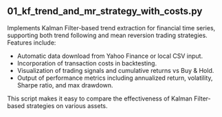## 01_kf_trend_and_mr_strategy_with_costs.py

Implements Kalman Filter-based trend extraction for financial time series, supporting both trend following and mean reversion trading strategies. Features include:
- Automatic data download from Yahoo Finance or local CSV input.
- Incorporation of transaction costs in backtesting.
- Visualization of trading signals and cumulative returns vs Buy & Hold.
- Output of performance metrics including annualized return, volatility, Sharpe ratio, and max drawdown.

This script makes it easy to compare the effectiveness of Kalman Filter-based strategies on various assets.